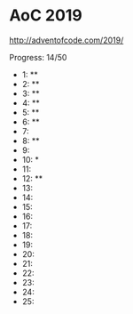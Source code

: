 AoC 2019
====

http://adventofcode.com/2019/


Progress: 14/50

- 1:      **
- 2:      **
- 3:      **
- 4:      **
- 5:      **
- 6:      **
- 7:      
- 8:      **
- 9:      
- 10:     *
- 11:     
- 12:     **
- 13:     
- 14:     
- 15:     
- 16:     
- 17:     
- 18:     
- 19:     
- 20:     
- 21:     
- 22:     
- 23:     
- 24:     
- 25:     